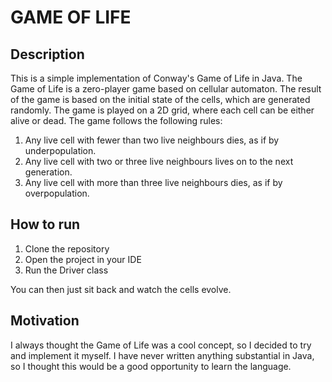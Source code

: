 # GAME OF LIFE

## Description
This is a simple implementation of Conway's Game of Life in Java. The Game of Life is a zero-player game based on cellular automaton. The result of the game is based on the initial state of the cells, which are generated randomly. The game is played on a 2D grid, where each cell can be either alive or dead. The game follows the following rules:

1. Any live cell with fewer than two live neighbours dies, as if by underpopulation.
2. Any live cell with two or three live neighbours lives on to the next generation.
3. Any live cell with more than three live neighbours dies, as if by overpopulation.


## How to run
1. Clone the repository
2. Open the project in your IDE
3. Run the Driver class


You can then just sit back and watch the cells evolve.

## Motivation
I always thought the Game of Life was a cool concept, so I decided to try and implement it myself. I have never written anything substantial in Java, so I thought this would be a good opportunity to learn the language.